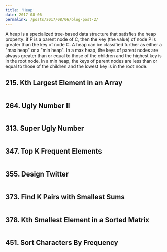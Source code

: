 ```yaml
---
title: 'Heap'
date: 2017-08-06
permalink: /posts/2017/08/06/blog-post-2/
---
```


A heap is a specialized tree-based data structure that satisfies the heap property: if P is a parent node of C, then the key (the value) of node P is greater than the key of node C. A heap can be classified further as either a "max heap" or a "min heap". In a max heap, the keys of parent nodes are always greater than or equal to those of the children and the highest key is in the root node. In a min heap, the keys of parent nodes are less than or equal to those of the children and the lowest key is in the root node.

## 215. Kth Largest Element in an Array
<pre>
</pre>

## 264. Ugly Number II
<pre>
</pre>

## 313. Super Ugly Number
<pre>
</pre>

## 347. Top K Frequent Elements
<pre>
</pre>

## 355. Design Twitter
<pre>
</pre>

## 373. Find K Pairs with Smallest Sums
<pre>
</pre>

## 378. Kth Smallest Element in a Sorted Matrix
<pre>
</pre>

## 451. Sort Characters By Frequency
<pre>
</pre>
